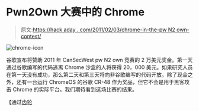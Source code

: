 # Pwn2Own 大赛中的 Chrome

> 原文:[https://hack aday . com/2011/02/03/chrome-in-the-pw N2 own-contest/](https://hackaday.com/2011/02/03/chrome-in-the-pwn2own-contest/)

![](../Images/83649918e8659fb33e349418092067de.png "chrome-icon")

谷歌宣布将赞助 2011 年 CanSecWest pw N2 own 竞赛的 2 万美元奖金。第一天通过谷歌编写的代码逃离 Chrome 沙盒的人将获得 20，000 美元。如果研究人员在第一天没有成功，那么第二天和第三天将向非谷歌编写的代码开放。除了现金之外，还有一台运行 ChromeOS 的谷歌 CR-48 作为奖品，但它不会是用于黑客攻击 Chrome 的实际平台。我们期待看到这场比赛的结果。

【通过[齿轮](http://www.gearlog.com/2011/02/google_bets_that_chrome_cannot.php)